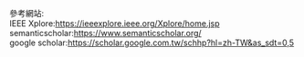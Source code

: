 參考網站:  
  IEEE Xplore:<https://ieeexplore.ieee.org/Xplore/home.jsp>  
  semanticscholar:<https://www.semanticscholar.org/>  
  google scholar:<https://scholar.google.com.tw/schhp?hl=zh-TW&as_sdt=0,5>  
